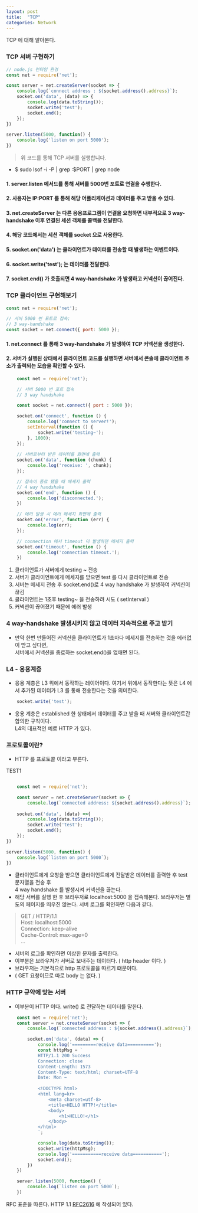```yaml
---
layout: post
title:  "TCP"
categories: Network
---
```

TCP 에 대해 알아본다.

### TCP 서버 구현하기

```javascript
// node.js 런타임 환경
const net = require('net');

const server = net.createServer(socket => {
    console.log(`connect address : ${socket.address().address}`);
    socket.on('data', (data) => {
        console.log(data.toString());
        socket.write('test');
        socket.end();
    });
})

server.listen(5000, function() {
    console.log('listen on port 5000');
})
```
> 위 코드를 통해 TCP 서버를 실행합니다.
- $ sudo lsof -i -P | grep :$PORT | grep node

#### 1. server.listen 메서드를 통해 서버를 5000번 포트로 연결을 수행한다.  
#### 2. 사용자는 IP:PORT 를 통해 해당 어플리케이션과 데이터를 주고 받을 수 있다.  
#### 3. net.createServer 는 다른 응용프로그램이 연결을 요청하면 내부적으로 3 way-handshake 이후 연결된 세션 객체를 콜백을 전달한다.  
#### 4. 해당 코드에서는 세션 객체를 socket 으로 사용한다.
#### 5. socket.on('data') 는 클라이언트가 데이터를 전송할 때 발생하는 이벤트이다.
#### 6. socket.write('test'); 는 데이터를 전달한다.
#### 7. socket.end() 가 호출되면 4 way-handshake 가 발생하고 커넥션이 끊어진다.

### TCP 클라이언트 구현해보기

```javascript
const net = require('net');

// 서버 5000 번 포트로 접속;
// 3 way-handshake
const socket = net.connect({ port: 5000 });
```

#### 1. net.connect 를 통해 3 way-handshake 가 발생하여 TCP 커넥션을 생성한다.
#### 2. 서버가 실행된 상태에서 클라이언트 코드를 실행하면 서버에서 콘솔에 클라이언트 주소가 출력되는 모습을 확인할 수 있다.


```javascript
    const net = require('net');

    // 서버 5000 번 포트 접속
    // 3 way handshake

    const socket = net.connect({ port : 5000 });

    socket.on('connect', function () {
        console.log('connect to server!');
        setInterval(function () {
            socket.write('testing~');
        }, 1000);
    });
    
    // 서버로부터 받은 데이터를 화면에 출력
    socket.on('data', function (chunk) {
        console.log('receive: ', chunk);
    });

    // 접속이 종료 됐을 때 메세지 출력
    // 4 way handshake
    socket.on('end', function () {
        console.log('disconnected.');
    })

    // 에러 발생 시 에러 메세지 화면에 출력
    socket.on('error', function (err) {
        console.log(err);
    });

    // connection 에서 timeout 이 발생하면 메세지 출력
    socket.on('timeout', function () {
        console.log('connection timeout.');
    })

```

1. 클라이언트가 서버에게 testing ~ 전송
2. 서버가 클라이언트에게 메세지를 받으면 test 를 다시 클라이언트로 전송
3. 서버는 메세지 전송 후 socket.end()로 4 way handshake 가 발생하여 커넥션이 끊김
4. 클라이언트는 1초후 testing~ 을 전송하려 시도 ( setInterval )
5. 커넥션이 끊어졌기 때문에 에러 발생


### 4 way-handshake 발생시키지 않고 데이터 지속적으로 주고 받기
- 만약 한번 만들어진 커넥션을 클라이언트가 1초마다 메세지를 전송하는 것을 에러없이 받고 싶다면,  
서버에서 커넥션을 종료하는 socket.end()을 없애면 된다.

### L4 - 응용계층
- 응용 계층은 L3 위에서 동작하는 레이어이다. 여기서 위에서 동작한다는 뜻은 L4 에서 추가된 데이터가  L3 를 통해 전송한다는 것을 의미한다.
```javascript
    socket.write('test');
```

- 응용 계층은 established 한 상태에서 데이터를 주고 받을 때 서버와 클라이언트간 합의한 규칙이다.  
L4의 대표적인 예로 HTTP 가 있다.

### 프로토콜이란?
- HTTP 를 프로토콜 이라고 부른다.

TEST1

```javascript

    const net = require('net');

    const server = net.createServer(socket => {
        console.log(`connected address: ${socket.address().address}`);
    
    socket.on('data', (data) =>{
        console.log(data.toString());
        socket.write('test');
        socket.end();
    });
})

server.listen(5000, function() {
    console.log(`listen on port 5000`);
})

```
- 클라이언트에게 요청을 받으면 클라이언트에게 전달받은 데이터를 출력한 후 test 문자열을 전송 후  
4 way handshake 를 발생시켜 커넥션을 끊는다. 
- 해당 서버를 실행 한 후 브라우저로 localhost:5000 을 접속해본다. 브라우저는 별도의 페이지를 띄우진 않는다. 서버 로그를 확인하면 다음과 같다.

> GET / HTTP/1.1  
> Host: localhost:5000  
> Connection: keep-alive  
> Cache-Control: max-age=0  
> ...


- 서버의 로그를 확인하면 이상한 문자를 출력한다.
- 이부분은 브라우저가 서버로 보내주는 데이터다. ( http header 이다. )
- 브라우저는 기본적으로 http 프로토콜을 따르기 떄문이다.
- ( GET 요청이므로 따로 body 는 없다. )

### HTTP 규약에 맞는 서버
- 이부분이 HTTP 이다. write() 로 전달하는 데이터를 말한다.


```javascript
    const net = require('net');
    const server = net.createServer(socket => {
        console.log(`connected address : ${socket.address().address}`);

        socket.on('data', (data) => { 
            console.log('=========receive data==========');
            const httpMsg = `
            HTTP/1.1 200 Success
            Connection: close
            Content-Length: 1573
            Content-Type: text/html; charset=UTF-8
            Date: Mon ~
            
            <!DOCTYPE html>
            <html lang=kr>
                <meta charset=utf-8>
                <title>HELLO HTTP!</title>
                <body>
                    <h1>HELLO!</h1>
                </body>
            </html>
            `;

            console.log(data.toString());
            socket.write(httpMsg);
            console.log('===========receive data===========');
            socket.end();
        })
    })

    server.listen(5000, function() {
        console.log(`listen on port 5000`);
    })
```

RFC 표준을 따른다. HTTP 1.1 [RFC2616](https://datatracker.ietf.org/doc/html/rfc2616) 에 작성되어 있다.